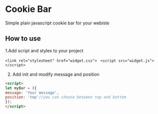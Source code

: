# Cookie Bar

Simple plain javascript cookie bar for your webiste

## How to use

1.Add script and styles to your project

```<link rel="stylesheet" href="widget.css"> ```
```<script src="widget.js"></script>```

2. Add init and modify message and position
```html
<script>
let myBar = ({
message: 'Your message',
position: 'top'//you can choose between top and bottom
});
</script>
```
